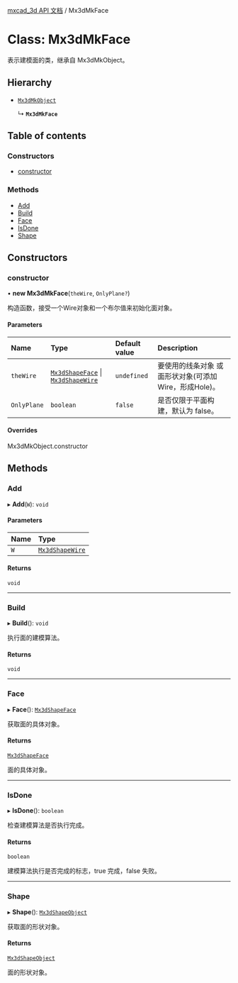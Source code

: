 [mxcad_3d API 文档](../README.md) / Mx3dMkFace

# Class: Mx3dMkFace

表示建模面的类，继承自 Mx3dMkObject。

## Hierarchy

- [`Mx3dMkObject`](Mx3dMkObject.md)

  ↳ **`Mx3dMkFace`**

## Table of contents

### Constructors

- [constructor](Mx3dMkFace.md#constructor)

### Methods

- [Add](Mx3dMkFace.md#add)
- [Build](Mx3dMkFace.md#build)
- [Face](Mx3dMkFace.md#face)
- [IsDone](Mx3dMkFace.md#isdone)
- [Shape](Mx3dMkFace.md#shape)

## Constructors

### constructor

• **new Mx3dMkFace**(`theWire`, `OnlyPlane?`)

构造函数，接受一个Wire对象和一个布尔值来初始化面对象。

#### Parameters

| Name | Type | Default value | Description |
| :------ | :------ | :------ | :------ |
| `theWire` | [`Mx3dShapeFace`](Mx3dShapeFace.md) \| [`Mx3dShapeWire`](Mx3dShapeWire.md) | `undefined` | 要使用的线条对象 或 面形状对象(可添加Wire，形成Hole)。 |
| `OnlyPlane` | `boolean` | `false` | 是否仅限于平面构建，默认为 false。 |

#### Overrides

Mx3dMkObject.constructor

## Methods

### Add

▸ **Add**(`W`): `void`

#### Parameters

| Name | Type |
| :------ | :------ |
| `W` | [`Mx3dShapeWire`](Mx3dShapeWire.md) |

#### Returns

`void`

___

### Build

▸ **Build**(): `void`

执行面的建模算法。

#### Returns

`void`

___

### Face

▸ **Face**(): [`Mx3dShapeFace`](Mx3dShapeFace.md)

获取面的具体对象。

#### Returns

[`Mx3dShapeFace`](Mx3dShapeFace.md)

面的具体对象。

___

### IsDone

▸ **IsDone**(): `boolean`

检查建模算法是否执行完成。

#### Returns

`boolean`

建模算法执行是否完成的标志，true 完成，false 失败。

___

### Shape

▸ **Shape**(): [`Mx3dShapeObject`](Mx3dShapeObject.md)

获取面的形状对象。

#### Returns

[`Mx3dShapeObject`](Mx3dShapeObject.md)

面的形状对象。
